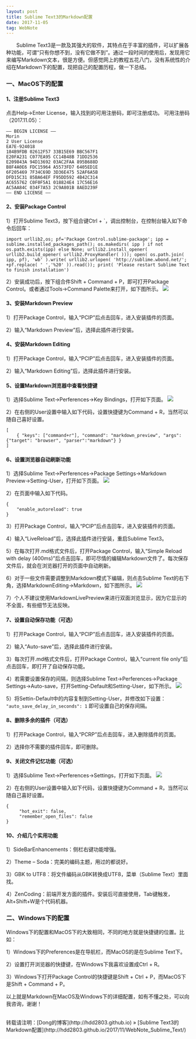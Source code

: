 ```yaml
---
layout: post
title: Sublime Text3的Markdown配置
date: 2017-11-05 
tag: WebNote
---
```


　　Sublime Text3是一款及其强大的软件，其特点在于丰富的插件，可以扩展各种功能，可谓“只有你想不到，没有它做不到”。通过一段时间的使用后，发现用它来编写Markdown文本，很是方便。但感觉网上的教程五花八门，没有系统性的介绍在Markdown下的配置，现把自己的配置历程，做一下总结。

### 一、MacOS下的配置

#### 1、注册Sublime Text3
点击Help→Enter License，输入找到的可用注册码，即可注册成功。
可用注册码（2017.11.05）：
```
—– BEGIN LICENSE —–
Morin
2 User License
EA7E-924018
184B9FDB 02612F57 33B15E69 BBC567F1
E20FA231 C077EA95 CC14B48B 71DD2536
E209843A 94D13692 03AC2FAA 895B688D
B8F4A0E6 FDC15964 A5573FD7 6405ED1E
6F205469 7F34C69D 3D36E475 52AF6A5B
DFD15C31 85BA64EF F95DD592 4B42C314
AC655762 C0F0F5A1 018824E4 17C56E16
AC5AA84C 034F7A53 2C9A801B 8AED239F
—— END LICENSE ——
```

#### 2、安装Package Control
1）打开Sublime Text3，按下组合键Ctrl + `，调出控制台，在控制台输入如下命令后回车：
```
import urllib2,os; pf='Package Control.sublime-package'; ipp = sublime.installed_packages_path(); os.makedirs( ipp ) if not os.path.exists(ipp) else None; urllib2.install_opener( urllib2.build_opener( urllib2.ProxyHandler( ))); open( os.path.join( ipp, pf), 'wb' ).write( urllib2.urlopen( 'http://sublime.wbond.net/'; +pf.replace( ' ','%20' )).read()); print( 'Please restart Sublime Text to finish installation')
```

2）安装成功后，按下组合件Shift + Command + P，即可打开Package Control。或者通过Tools→Command Palette来打开，如下图所示。
![](/images/posts/WebNote/SublimeText/1.png)

#### 3、安装Markdown Preview
1）打开Package Control，输入“PCIP”后点击回车，进入安装插件的页面。  

2）输入“Markdown Preview”后，选择此插件进行安装。

#### 4、安装Markdown Editing
1）打开Package Control，输入“PCIP”后点击回车，进入安装插件的页面。

2）输入“Markdown Editing”后，选择此插件进行安装。

#### 5、设置Markdown浏览器中查看快捷键
1）选择Sublime Text→Perferences→Key Bindings，打开如下页面。
![](/images/posts/WebNote/SublimeText/2.png)

2）在右侧的User设置中输入如下代码，设置快捷键为Command + R，当然可以随自己喜好设置。
```
[
    { "keys": ["command+r"], "command": "markdown_preview", "args": {"target": "browser", "parser":"markdown"} }
]
```

#### 6、设置浏览器自动刷新功能
1）选择Sublime Text→Perferences→Package Settings→Markdown Preview→Setting-User，打开如下页面。
![](/images/posts/WebNote/SublimeText/3.png)

2）在页面中输入如下代码。
```
{
    "enable_autoreload": true
}
```

3）打开Package Control，输入“PCIP”后点击回车，进入安装插件的页面。

4）输入“LiveReload”后，选择此插件进行安装，重启Sublime Text3。

5）在每次打开.md格式文件后，打开Package Control，输入“Simple Reload with delay (400ms)”后点击回车，即可尽情的编辑Markdown文件了。每次保存文件后，就会在浏览器打开的页面中自动刷新。

6）对于一些文件需要调整到Markdown模式下编辑，则点击Sublime Text的右下角，选择MarkdownEditing→Markdown，如下图所示。
![](/images/posts/WebNote/SublimeText/4.png)

7）个人不建议使用MarkdownLivePreview来进行双面浏览显示，因为它显示的不全面，有些细节无法反映。

#### 7、设置自动保存功能（可选）
1）打开Package Control，输入“PCIP”后点击回车，进入安装插件的页面。

2）输入“Auto-save”后，选择此插件进行安装。

3）每次打开.md格式文件后，打开Package Control，输入“current file only”后点击回车，即打开了自动保存功能。

4）若需要设置保存的间隔，则选择Sublime Text→Perferences→Package Settings→Auto-save，打开Setting-Default和Setting-User，如下所示。
![](/images/posts/WebNote/SublimeText/5.png)

5）将Settin-Default中的内容复制到Setting-User，并修改如下设置：
`"auto_save_delay_in_seconds": 1`
即可设置自己的保存间隔。

#### 8、删除多余的插件（可选）
1）打开Package Control，输入“PCRP”后点击回车，进入删除插件的页面。

2）选择你不需要的插件回车，即可删除。

#### 9、关闭文件记忆功能（可选）
1）选择Sublime Text→Perferences→Settings，打开如下页面。
![](/images/posts/WebNote/SublimeText/6.png)

2）在右侧的User设置中输入如下代码，设置快捷键为Command + R，当然可以随自己喜好设置。
```
{
     "hot_exit": false,
     "remember_open_files": false
}
```

#### 10、介绍几个实用功能
1）SideBarEnhancements：侧栏右键功能增强。

2）Theme – Soda：完美的编码主题，用过的都说好。

3）GBK to UTF8：将文件编码从GBK转换成UTF8，菜单（Sublime Text）里面找。

4）ZenCoding：前端开发方面的插件。安装后可直接使用，Tab键触发，Alt+Shift+W是个代码机器。
  
### 二、Windows下的配置
Windows下的配置和MacOS下的大致相同，不同的地方就是快捷键的位置。比如：   

1）Windows下的Preferences是在导航栏，而MacOS的是在Sublime Text下。

2）设置打开浏览器的快捷键，在Windows下我喜欢设置成Ctrl + R。

3）Windows下打开Package Control的快捷键是Shift + Ctrl + P，而MacOS下是Shift + Command + P。

以上就是Markdown在MacOS及Windows下的详细配置，如有不懂之处，可以向我咨询，谢谢！

<br>
转载请注明：[Dong的博客](http://hdd2803.github.io) » [Sublime Text3的Markdown配置](http://hdd2803.github.io/2017/11/WebNote_Sublime_Text/)  


